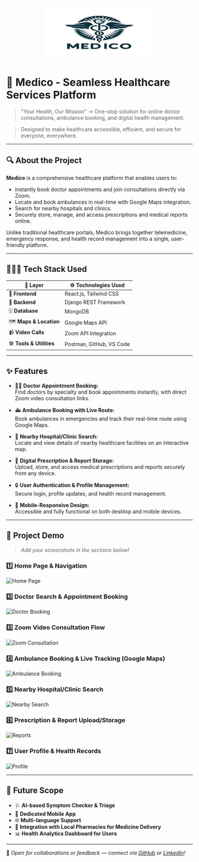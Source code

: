 <!-- Logo -->
<p align="center">
  <img src="./Frontend/src/assets/images/logo.jpg" alt="Medico Logo" width="300"/>
</p>

# 🏥 Medico - Seamless Healthcare Services Platform

> "Your Health, Our Mission" → One-stop solution for online doctor consultations, ambulance booking, and digital health management.

> Designed to make healthcare accessible, efficient, and secure for everyone, everywhere.

---

## 🔍 About the Project

**Medico** is a comprehensive healthcare platform that enables users to:
- Instantly book doctor appointments and join consultations directly via Zoom.
- Locate and book ambulances in real-time with Google Maps integration.
- Search for nearby hospitals and clinics.
- Securely store, manage, and access prescriptions and medical reports online.

Unlike traditional healthcare portals, Medico brings together telemedicine, emergency response, and health record management into a single, user-friendly platform.

---

## 👨🏻‍💻 Tech Stack Used

| 🔧 Layer             | ⚙️ Technologies Used |
|----------------------|-------------------------|
| 🎨 **Frontend**       | React.js, Tailwind CSS |
| 🐍 **Backend**        | Django REST Framework |
| 🗄️ **Database**        | MongoDB |
| 🗺️ **Maps & Location** | Google Maps API |
| 📹 **Video Calls**     | Zoom API Integration |
| 🛠️ **Tools & Utilities** | Postman, GitHub, VS Code |

---

## ✨ Features

- 👨‍⚕️ **Doctor Appointment Booking:**  
  Find doctors by specialty and book appointments instantly, with direct Zoom video consultation links.

- 🚑 **Ambulance Booking with Live Route:**  
  Book ambulances in emergencies and track their real-time route using Google Maps.

- 🏥 **Nearby Hospital/Clinic Search:**  
  Locate and view details of nearby healthcare facilities on an interactive map.

- 📄 **Digital Prescription & Report Storage:**  
  Upload, store, and access medical prescriptions and reports securely from any device.

- 🔒 **User Authentication & Profile Management:**  
  Secure login, profile updates, and health record management.

- 📱 **Mobile-Responsive Design:**  
  Accessible and fully functional on both desktop and mobile devices.

---

## 📸 Project Demo

> _Add your screenshots in the sections below!_

### 1️⃣ Home Page & Navigation

![Home Page](Images/demo_home.png)

### 2️⃣ Doctor Search & Appointment Booking

![Doctor Booking](Images/demo_doctor_booking.png)

### 3️⃣ Zoom Video Consultation Flow

![Zoom Consultation](Images/demo_zoom.png)

### 4️⃣ Ambulance Booking & Live Tracking (Google Maps)

![Ambulance Booking](Images/demo_ambulance.png)

### 5️⃣ Nearby Hospital/Clinic Search

![Nearby Search](Images/demo_nearby.png)

### 6️⃣ Prescription & Report Upload/Storage

![Reports](Images/demo_reports.png)

### 7️⃣ User Profile & Health Records

![Profile](Images/demo_profile.png)

---

## 🔮 Future Scope

- 🩺 **AI-based Symptom Checker & Triage**
- 📱 **Dedicated Mobile App**
- 🌐 **Multi-language Support**
- 🏥 **Integration with Local Pharmacies for Medicine Delivery**
- 📊 **Health Analytics Dashboard for Users**

---

📌 *Open for collaborations or feedback — connect via [GitHub](https://github.com/Somzee5) or [LinkedIn](https://www.linkedin.com/in/soham-patil-344aa1264/)!* 
